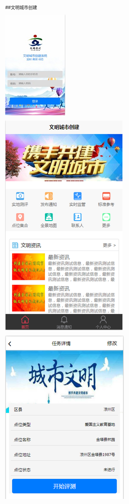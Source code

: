 ##文明城市创建   

![登录页](https://github.com/ZhuYL369/wmcs/blob/master/static/img/login.jpg)   

![主页](https://github.com/ZhuYL369/wmcs/blob/master/static/img/%E6%8D%95%E8%8E%B7.PNG)    

![开始评测](https://github.com/ZhuYL369/wmcs/blob/master/static/img/kspc.png)   
